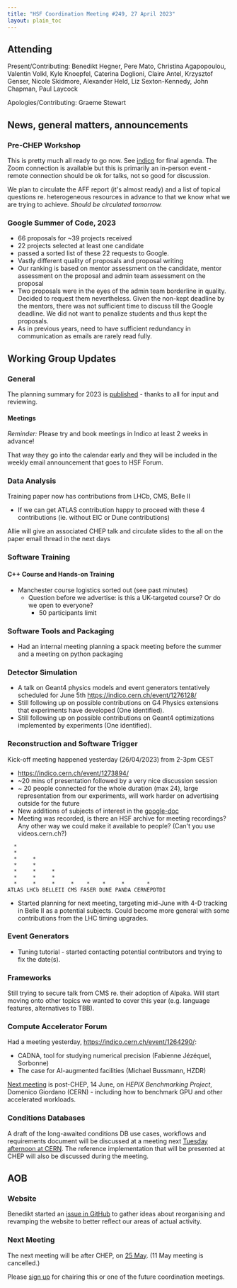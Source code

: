```yaml
---
title: "HSF Coordination Meeting #249, 27 April 2023"
layout: plain_toc
---
```


## Attending

Present/Contributing: Benedikt Hegner, Pere Mato, Christina Agapopoulou, Valentin Volkl, Kyle Knoepfel, Caterina Doglioni, Claire Antel, Krzysztof Genser, Nicole Skidmore, Alexander Held, Liz Sexton-Kennedy, John Chapman, Paul Laycock

Apologies/Contributing: Graeme Stewart

## News, general matters, announcements

### Pre-CHEP Workshop

This is pretty much all ready to go now. See [indico](https://indico.cern.ch/e/wlcg-hsf23) for final agenda. The Zoom connection is available but this is primarily an in-person event - remote connection should be ok for talks, not so good for discussion.

We plan to circulate the AFF report (it's almost ready) and a list of topical questions re. heterogeneous resources in advance to that we know what we are trying to achieve. *Should be circulated tomorrow.*

### Google Summer of Code, 2023

- 66 proposals for ~39 projects received
- 22 projects selected at least one candidate
- passed a sorted list of these 22 requests to Google. 
- Vastly different quality of proposals and proposal writing
- Our ranking is based on mentor assessment on the candidate, mentor assessment on the proposal and admin team assessment on the proposal
- Two proposals were in the eyes of the admin team borderline in quality. Decided to request them nevertheless. Given the non-kept deadline by the mentors, there was not sufficient time to discuss till the Google deadline. We did not want to penalize students and thus kept the proposals.
- As in previous years, need to have sufficient redundancy in communication as emails are rarely read fully.

## Working Group Updates

### General

The planning summary for 2023 is [published](https://hepsoftwarefoundation.org/organization/planning/plan-of-work-2023.html) - thanks to all for input and reviewing.

#### Meetings

*Reminder:* Please try and book meetings in Indico at least 2 weeks in advance!

That way they go into the calendar early and they will be included in the weekly email announcement that goes to HSF Forum.

### Data Analysis

Training paper now has contributions from LHCb, CMS, Belle II

* If we can get ATLAS contribution happy to proceed with these 4 contributions (ie. without EIC or Dune contributions)

Allie will give an associated CHEP talk and circulate slides to the all on the paper email thread in the next days

### Software Training

#### C++ Course and Hands-on Training

- Manchester course logistics sorted out (see past minutes)
  - Question before we advertise: is this a UK-targeted course? Or do we open to everyone? 
    - 50 participants limit

### Software Tools and Packaging

- Had an internal meeting planning a spack meeting before the summer and a meeting on python packaging

### Detector Simulation

- A talk on Geant4 physics models and event generators tentatively scheduled for June 5th <https://indico.cern.ch/event/1276128/>
- Still following up on possible contributions on G4 Physics extensions that experiments have developed (One identified).
- Still following up on possible contributions on Geant4 optimizations implemented by experiments (One identified).

### Reconstruction and Software Trigger

Kick-off meeting happened yesterday (26/04/2023) from 2-3pm CEST

- https://indico.cern.ch/event/1273894/
- ~20 mins of presentation followed by a very nice discussion session
- ~ 20 people connected for the whole duration (max 24), large representation from our experiments, will work harder on advertising outside for the future
- New additions of subjects of interest in the [google-doc](https://docs.google.com/document/d/1v03aQRlKfTxcXTYb6Stf_cpqklt7e-FznmIUEw5Ec9o/edit)
- Meeting was recorded, is there an HSF archive for meeting recordings? Any other way we could make it available to people? (Can't you use videos.cern.ch?)

```
  *     
  *     
  *     *
  *     *
  *     *     *    
  *     *     *     
  *     *     *     *    *    *     *       *
ATLAS LHCb BELLEII CMS FASER DUNE PANDA CERNEPDTDI
```

- Started planning for next meeting, targeting mid-June with 4-D tracking in Belle II as a potential subjects. Could become more general with some contributions from the LHC timing upgrades.

### Event Generators

- Tuning tutorial - started contacting potential contributors and trying to fix the date(s).

### Frameworks

Still trying to secure talk from CMS re. their adoption of Alpaka.  Will start moving onto other topics we wanted to cover this year (e.g. language features, alternatives to TBB).

### Compute Accelerator Forum

Had a meeting yesterday, <https://indico.cern.ch/event/1264290/>:

- CADNA, tool for studying numerical precision (Fabienne Jézéquel, Sorbonne)
- The case for AI-augmented facilities (Michael Bussmann, HZDR)

[Next meeting](https://indico.cern.ch/event/1264297/) is post-CHEP, 14 June, on *HEPIX Benchmarking Project*, Domenico Giordano (CERN) - including how to benchmark GPU and other accelerated workloads.

### Conditions Databases

A draft of the long-awaited conditions DB use cases, workflows and requirements document will be discussed at a meeting next [Tuesday afternoon at CERN](https://indico.cern.ch/event/1280790/).  The reference implementation that will be presented at CHEP will also be discussed during the meeting.

## AOB

### Website

Benedikt started an [issue in GitHub](https://github.com/HSF/hsf.github.io/issues/1411) to gather ideas about reorganising and revamping the website to better reflect our areas of actual activity.

### Next Meeting

The next meeting will be after CHEP, on [25 May](https://indico.cern.ch/event/1225016/). (11 May meeting is cancelled.)

Please [sign up](https://docs.google.com/spreadsheets/d/1Z1Z4payCpieOLiVFcC6y9j-KCj71u6xX232LHUgIHfI/edit) for chairing this or one of the future coordination meetings.

